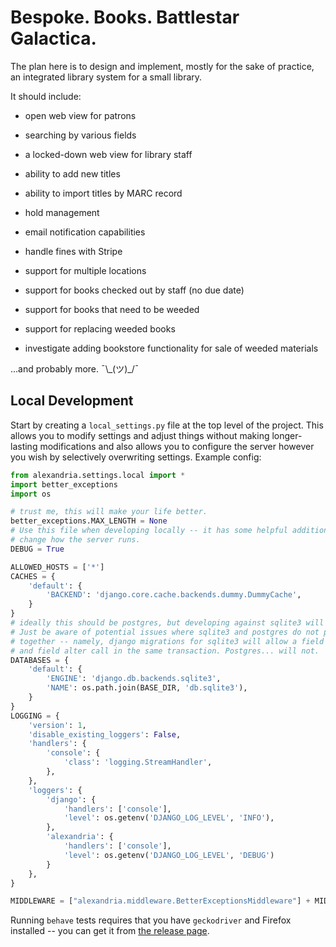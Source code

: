 # Bespoke. Books. Battlestar Galactica.

The plan here is to design and implement, mostly for the sake of practice, an integrated library system for a small library.

It should include:

* open web view for patrons
* searching by various fields
* a locked-down web view for library staff
* ability to add new titles
* ability to import titles by MARC record
* hold management
* email notification capabilities
* handle fines with Stripe
* support for multiple locations
* support for books checked out by staff (no due date)
* support for books that need to be weeded
* support for replacing weeded books

* investigate adding bookstore functionality for sale of weeded materials

...and probably more. ¯\\\_(ツ)_/¯

## Local Development

Start by creating a `local_settings.py` file at the top level of the project. This allows you to modify settings and adjust things without making longer-lasting modifications and also allows you to configure the server however you wish by selectively overwriting settings. Example config:

```python
from alexandria.settings.local import *
import better_exceptions
import os

# trust me, this will make your life better.
better_exceptions.MAX_LENGTH = None
# Use this file when developing locally -- it has some helpful additions which
# change how the server runs.
DEBUG = True

ALLOWED_HOSTS = ['*']
CACHES = {
    'default': {
        'BACKEND': 'django.core.cache.backends.dummy.DummyCache',
    }
}
# ideally this should be postgres, but developing against sqlite3 will work.
# Just be aware of potential issues where sqlite3 and postgres do not play well
# together -- namely, django migrations for sqlite3 will allow a field creation
# and field alter call in the same transaction. Postgres... will not.
DATABASES = {
    'default': {
        'ENGINE': 'django.db.backends.sqlite3',
        'NAME': os.path.join(BASE_DIR, 'db.sqlite3'),
    }
}
LOGGING = {
    'version': 1,
    'disable_existing_loggers': False,
    'handlers': {
        'console': {
            'class': 'logging.StreamHandler',
        },
    },
    'loggers': {
        'django': {
            'handlers': ['console'],
            'level': os.getenv('DJANGO_LOG_LEVEL', 'INFO'),
        },
        'alexandria': {
            'handlers': ['console'],
            'level': os.getenv('DJANGO_LOG_LEVEL', 'DEBUG')
        }
    },
}

MIDDLEWARE = ["alexandria.middleware.BetterExceptionsMiddleware"] + MIDDLEWARE
```

Running `behave` tests requires that you have `geckodriver` and Firefox installed -- you can get it from [the release page](https://github.com/mozilla/geckodriver/releases).
